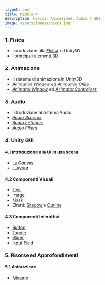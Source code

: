 ```yaml
---
layout: post
title: Modulo 4
description: Fisica, Animazione, Audio e GUI
image: assets/images/pic04.jpg
---
```


<h3>1. Fisica</h3>
<ul>
    <li>Introduzione alla <a href="https://docs.unity3d.com/Manual/PhysicsSection.html" target="_blank">Fisica</a> in Unity3D</li>
    <li>I <a href="https://docs.unity3d.com/Manual/PhysicsOverview.html" target="_blank">principali elementi 3D</a></li>
</ul>

<h3>2. Animazione</h3>
<ul>
    <li>Il sistema di animazione in Unity3D</li>
    <li><em><a href="https://docs.unity3d.com/Manual/animeditor-UsingAnimationEditor.html" target="_blank">Animation Window</a></em> ed <em><a href="https://docs.unity3d.com/Manual/animeditor-CreatingANewAnimationClip.html" target="_blank">Animation Clips</a></em></li>
    <li><em><a href="https://docs.unity3d.com/Manual/AnimatorWindow.html" target="_blank">Animator Window</a></em> ed <em><a href="https://docs.unity3d.com/Manual/AnimationStateMachines.html">Animator Controllers</a></em></li>
</ul>

<h3>3. Audio</h3>

<ul>
    <li>Introduzione al sistema Audio</li>
    <li><em><a href="https://docs.unity3d.com/540/Documentation/Manual/class-AudioSource.html" target="_blank">Audio Sources</a></em></li>
    <li><em><a href="https://docs.unity3d.com/540/Documentation/Manual/class-AudioListener.html" target="_blank">Audio Listeners</a></em></li>
    <li><em><a href="https://docs.unity3d.com/540/Documentation/Manual/class-AudioEffect.html" target="_blank">Audio Filters</a></em></li>
</ul>

<h3>4. Unity GUI</h3>

<h4>4.1 Introduzione alla UI in una scena</h4>
<ul>
    <li>La <em><a href="https://docs.unity3d.com/540/Documentation/Manual/UICanvas.html" target="_blank">Canvas</a></em></li>
    <li><a href="https://docs.unity3d.com/Manual/script-LayoutElement.html" target="_blank">I Layout</a></li>
</ul>

<h4>4.2 Componenti Visuali</h4>
<ul>
    <li><a href="https://docs.unity3d.com/Manual/script-Text.html" target="_blank">Text</a></li>
    <li><a href="https://docs.unity3d.com/Manual/script-Image.html" target="_blank">Image</a></li>
    <li><a href="https://docs.unity3d.com/Manual/script-Mask.html" target="_blank">Mask</a></li>
    <li>Effetti: <a href="https://docs.unity3d.com/Manual/script-Shadow.html" target="_blank">Shadow</a> e <a href="https://docs.unity3d.com/Manual/script-Outline.html" target="_blank">Outline</a></li>
</ul>

<h4>4.3 Componenti Interattivi</h4>
<ul>
    <li><a href="https://docs.unity3d.com/Manual/script-Button.html" target="_blank">Button</a></li>
    <li><a href="https://docs.unity3d.com/Manual/script-Toggle.html" target="_blank">Toggle</a></li>
    <li><a href="https://docs.unity3d.com/Manual/script-Slider.html" target="_blank">Slider</a></li>
    <li><a href="https://docs.unity3d.com/Manual/script-InputField.html" target="_blank">Input Field</a></li>
</ul>

<h3>5. Risorse ed Approfondimenti</h3>

<h4>5.1 Animazione</h4>
<ul>
    <li><a href="https://www.mixamo.com/" target="_blank">Mixamo</a></li>
</ul>
